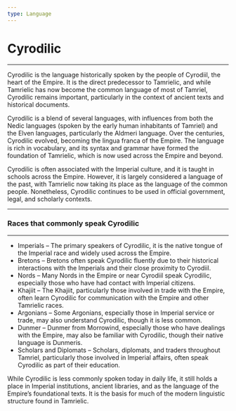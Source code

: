 ```yaml
---
type: Language
---
```

# Cyrodilic

---

Cyrodilic is the language historically spoken by the people of Cyrodiil, the heart of the Empire. It is the direct predecessor to Tamrielic, and while Tamrielic has now become the common language of most of Tamriel, Cyrodilic remains important, particularly in the context of ancient texts and historical documents.

Cyrodilic is a blend of several languages, with influences from both the Nedic languages (spoken by the early human inhabitants of Tamriel) and the Elven languages, particularly the Aldmeri language. Over the centuries, Cyrodilic evolved, becoming the lingua franca of the Empire. The language is rich in vocabulary, and its syntax and grammar have formed the foundation of Tamrielic, which is now used across the Empire and beyond.

Cyrodilic is often associated with the Imperial culture, and it is taught in schools across the Empire. However, it is largely considered a language of the past, with Tamrielic now taking its place as the language of the common people. Nonetheless, Cyrodilic continues to be used in official government, legal, and scholarly contexts.

---

### Races that commonly speak Cyrodilic

---

- Imperials – The primary speakers of Cyrodilic, it is the native tongue of the Imperial race and widely used across the Empire.
- Bretons – Bretons often speak Cyrodilic fluently due to their historical interactions with the Imperials and their close proximity to Cyrodiil.
- Nords – Many Nords in the Empire or near Cyrodiil speak Cyrodilic, especially those who have had contact with Imperial citizens.
- Khajiit – The Khajiit, particularly those involved in trade with the Empire, often learn Cyrodilic for communication with the Empire and other Tamrielic races.
- Argonians – Some Argonians, especially those in Imperial service or trade, may also understand Cyrodilic, though it is less common.
- Dunmer – Dunmer from Morrowind, especially those who have dealings with the Empire, may also be familiar with Cyrodilic, though their native language is Dunmeris.
- Scholars and Diplomats – Scholars, diplomats, and traders throughout Tamriel, particularly those involved in Imperial affairs, often speak Cyrodilic as part of their education.

While Cyrodilic is less commonly spoken today in daily life, it still holds a place in Imperial institutions, ancient libraries, and as the language of the Empire’s foundational texts. It is the basis for much of the modern linguistic structure found in Tamrielic.
